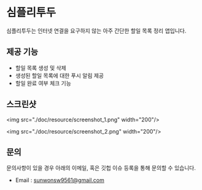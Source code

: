 # 심플리투두
심플리투두는 인터넷 연결을 요구하지 않는 아주 간단한 할일 목록 정리 앱입니다.


## 제공 기능
- 할일 목록 생성 및 삭제
- 생성된 할일 목록에 대한 푸시 알림 제공
- 할일 완료 여부 체크 기능


## 스크린샷
<img src="./doc/resource/screenshot_1.png" width="200"/>

<img src="./doc/resource/screenshot_2.png" width="200"/>


## 문의
문의사항이 있을 경우 아래의 이메일, 혹은 깃헙 이슈 등록을 통해 문의할 수 있습니다.
- Email : sunwonsw9561@gmail.com
